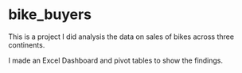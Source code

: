# bike_buyers
This is a project I did analysis the data on sales of bikes across three continents.

I made an Excel Dashboard and pivot tables to show the findings.
